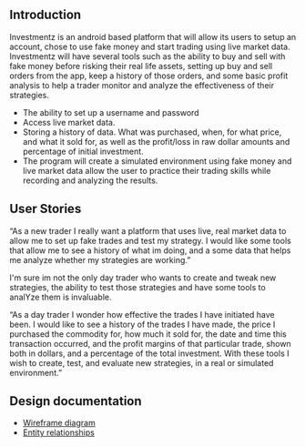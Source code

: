 ## Introduction
Investmentz is an android based platform that will allow its users to setup an account,
chose to use fake money and start trading using live market data. Investmentz
will have several tools such as the ability to buy and sell with fake money before risking
their real life assets, setting up buy and sell orders from the app, keep a history of those orders,
and some basic profit analysis to help a trader monitor and analyze the effectiveness of their 
strategies.

<ul>
<li> The ability to set up a username and password</li>

<li> Access live market data.</li>

<li> Storing a history of data. What was purchased, when, for what price, and what it sold for, 
as well as the profit/loss in raw dollar amounts and percentage of initial investment.</li>

<li> The program will create a simulated environment using fake money and live market data allow the
user to practice their trading skills while recording and analyzing the results.</li>
</ul>    

## User Stories

“As a new trader I really want a platform that uses live, real market data to allow me to set up
fake trades and test my strategy. I would like some tools that allow me to see a history of
what im doing, and a some data that helps me analyze whether my strategies are working.”

I'm sure im not the only day trader who wants to create and tweak new strategies, the ability to test
those strategies and have some tools to analYze them is invaluable.

“As a day trader I wonder how effective the trades I have initiated have been. I would like to see
a history of the trades I have made, the price I purchased the commodity for, how much it sold for, 
the date and time this transaction occurred, and the profit margins of that particular trade, shown 
both in dollars, and a percentage of the total investment. With these tools I wish to 
create, test, and evaluate new strategies, in a real or simulated environment.”

## Design documentation

* [Wireframe diagram](wireframe.md)
* [Entity relationships](entity-relationships.md)